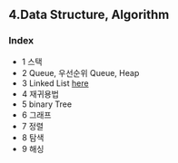 ## 4.Data Structure, Algorithm

### Index

* 1 스택
* 2 Queue, 우선순위 Queue, Heap
* 3 Linked List [here](https://github.com/csbyun-data/C-Pro/blob/main/chap04/Linked_List/README.md)
* 4 재귀용법
* 5 binary Tree
* 6 그래프
* 7 정렬
* 8 탐색
* 9 해싱
